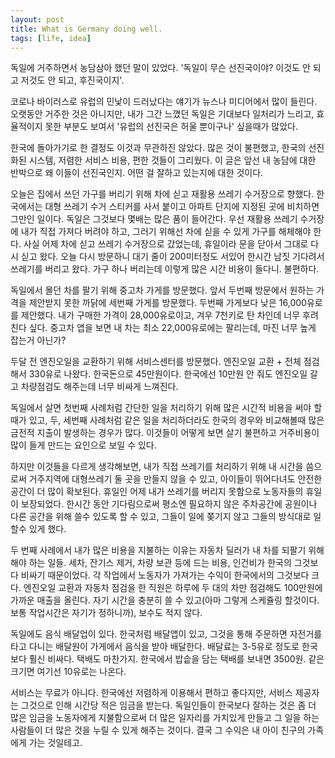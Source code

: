 ```yaml
---
layout: post
title: What is Germany doing well.
tags: [life, idea]
---
```

독일에 거주하면서 농담삼아 했던 말이 있었다. '독일이 무슨 선진국이야? 이것도 안 되고 저것도 안 되고, 후진국이지'.

코로나 바이러스로 유럽의 민낯이 드러났다는 얘기가 뉴스나 미디어에서 많이 들린다. 오랫동안 거주한 것은 아니지만, 내가 그간 느꼈던 독일은 기대보다 일처리가 느리고, 효율적이지 못한 부분도 보여서 '유럽의 선진국은 허울 뿐이구나' 싶을때가 많았다.

한국에 돌아가기로 한 결정도 이것과 무관하진 않았다. 많은 것이 불편했고, 한국의 선진화된 시스템, 저렴한 서비스 비용, 편한 것들이 그리웠다. 이 글은 앞선 내 농담에 대한 반박으로 왜 이들이 선진국인지. 어떤 걸 잘하고 있는지에 대한 것이다.

오늘은 집에서 쓰던 가구를 버리기 위해 차에 싣고 재활용 쓰레기 수거장으로 향했다. 한국에서는 대형 쓰레기 수거 스티커를 사서 붙이고 아파트 단지에 지정된 곳에 비치하면 그만인 일이다. 독일은 그것보다 몇배는 많은 품이 들어간다. 우선 재활용 쓰레기 수거장에 내가 직접 가져다 버려야 하고, 그러기 위해선 차에 싣을 수 있게 가구를 해체해야 한다. 사실 어제 차에 싣고 쓰레기 수거장으로 갔었는데, 휴일이라 문을 닫아서 그대로 다시 싣고 왔다. 오늘 다시 방문하니 대기 줄이 200미터정도 서있어 한시간 남짓 기다려서 쓰레기를 버리고 왔다. 가구 하나 버리는데 이렇게 많은 시간 비용이 들다니. 불편하다.

독일에서 몰던 차를 팔기 위해 중고차 가게를 방문했다. 앞서 두번째 방문에서 원하는 가격을 제안받지 못한 까닭에 세번째 가게를 방문했다. 두번째 가게보다 낮은 16,000유로를 제안했다. 내가 구매한 가격이 28,000유로이고, 겨우 7천키로 탄 차인데 너무 후려친다 싶다. 중고차 앱을 보면 내 차는 최소 22,000유로에는 팔리는데, 마진 너무 높게 잡는거 아닌가?

두달 전 엔진오일을 교환하기 위해 서비스센터를 방문했다. 엔진오일 교환 + 전체 점검해서 330유로 나왔다. 한국돈으로 45만원이다. 한국에선 10만원 안 줘도 엔진오일 갈고 차량점검도 해주는데 너무 비싸게 느껴진다.

독일에서 살면 첫번째 사례처럼 간단한 일을 처리하기 위해 많은 시간적 비용을 써야 할 때가 있고, 두, 세번째 사례처럼 같은 일을 처리하더라도 한국의 경우와 비교해볼때 많은 금전적 지출이 발생하는 경우가 많다. 이것들이 어떻게 보면 살기 불편하고 거주비용이 많이 들게 만드는 요인으로 보일 수 있다.

하지만 이것들을 다르게 생각해보면, 내가 직접 쓰레기를 처리하기 위해 내 시간을 씀으로써 거주지역에 대형쓰레기 둘 곳을 만들지 않을 수 있고, 아이들이 뛰어다녀도 안전한 공간이 더 많이 확보된다. 휴일인 어제 내가 쓰레기를 버리지 못함으로 노동자들의 휴일이 보장되었다. 한시간 동안 기다림으로써 평소엔 필요하지 않은 주차공간에 공원이나 다른 공간을 위해 쓸수 있도록 할 수 있고, 그들이 일에 쫒기지 않고 그들의 방식대로 일할수 있게 했다.

두 번째 사례에서 내가 많은 비용을 지불하는 이유는 자동차 딜러가 내 차를 되팔기 위해 해야 하는 일들. 세차, 잔기스 제거, 차량 보관 등에 드는 비용, 인건비가 한국의 그것보다 비싸기 때문이었다. 각 작업에서 노동자가 가져가는 수익이 한국에서의 그것보다 크다. 엔진오일 교환과 자동차 점검을 한 직원은 하루에 두 대의 차만 점검해도 100만원에 가까운 매출을 올린다. 자기 시간을 충분히 쓸 수 있고(아마 그렇게 스케쥴링 할것이다. 보통 작업시간은 자기가 정하니까), 보수도 적지 않다.

독일에도 음식 배달업이 있다. 한국처럼 배달앱이 있고, 그것을 통해 주문하면 자전거를 타고 다니는 배달원이 가게에서 음식을 받아 배달한다. 배달료는 3-5유로 정도로 한국보다 훨신 비싸다. 택배도 마찬가지. 한국에서 밥솥을 담는 택배를 보내면 3500원. 같은 크기면 여기선 10유로는 나온다.

서비스는 무료가 아니다. 한국에선 저렴하게 이용해서 편하고 좋다지만, 서비스 제공자는 그것으로 인해 시간당 적은 임금을 받는다. 독일인들이 한국보다 잘하는 것은 좀 더 많은 임금을 노동자에게 지불함으로써 더 많은 일자리를 가치있게 만들고 그 일을 하는 사람들이 더 많은 것을 누릴 수 있게 해주는 것이다. 결국 그 수익은 내 아이 친구의 가족에게 가는 것일테고.